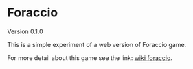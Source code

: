 # Foraccio

Version 0.1.0

This is a simple experiment of a web version of Foraccio game.

For more detail about this game see the link: [wiki foraccio](https://it.wikipedia.org/wiki/Foracio).
